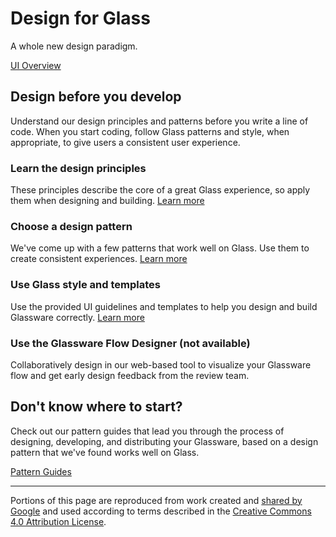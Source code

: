 # Design for Glass

A whole new design paradigm.

[UI Overview](ui.md)

## Design before you develop
Understand our design principles and patterns before you write a line of code. When you start coding, follow Glass patterns and style, when appropriate, to give users a consistent user experience.

### Learn the design principles
These principles describe the core of a great Glass experience, so apply them when designing and building.
[Learn more](principles.md)

### Choose a design pattern
We've come up with a few patterns that work well on Glass. Use them to create consistent experiences.
[Learn more](patterns.md)

### Use Glass style and templates
Use the provided UI guidelines and templates to help you design and build Glassware correctly.
[Learn more](style.md)

### Use the Glassware Flow Designer (not available)
Collaboratively design in our web-based tool to visualize your Glassware flow and get early design feedback from the review team.

## Don't know where to start?
Check out our pattern guides that lead you through the process of designing, developing, and distributing your Glassware, based on a design pattern that we've found works well on Glass.

[Pattern Guides](../develop/patterns)

---

Portions of this page are reproduced from work created and [shared by Google](https://developers.google.com/readme/policies) and used according to terms described in the [Creative Commons 4.0 Attribution License](https://creativecommons.org/licenses/by/4.0/).